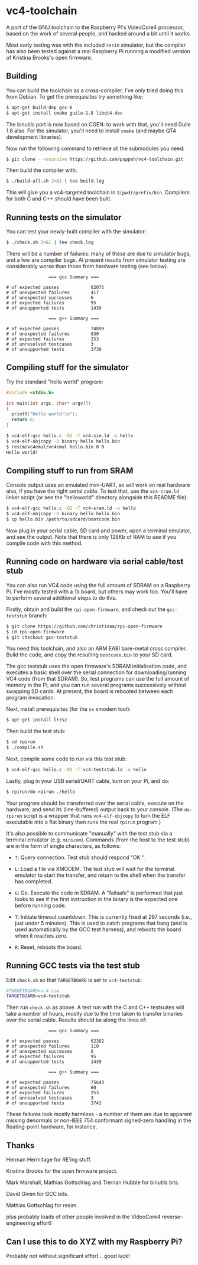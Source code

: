 # vc4-toolchain
A port of the GNU toolchain to the Raspberry Pi's VideoCore4 processor, based on the work of several people, and hacked around a bit until it works.

Most early testing was with the included `resim` simulator, but the compiler has also been tested against a real Raspberry Pi running a modified version of Kristina Brooks's open firmware.

Building
--------

You can build the toolchain as a cross-compiler. I've only tried doing this from Debian. To get the prerequisites try something like:

```bash
$ apt-get build-dep gcc-6
$ apt-get install cmake guile-1.8 libqt4-dev
```

The binutils port is now based on CGEN: to work with that, you'll need Guile 1.8 also. For the simulator, you'll need to install `cmake` (and maybe QT4 development libraries).

Now run the following command to retrieve all the submodules you need:

```bash
$ git clone --recursive https://github.com/puppeh/vc4-toolchain.git
```

Then build the compiler with:

```bash
$ ./build-all.sh 2>&1 | tee build.log
```

This will give you a vc4-targeted toolchain in `$(pwd)/prefix/bin`. Compilers for both C and C++ should have been built.

Running tests on the simulator
------------------------------

You can test your newly-built compiler with the simulator:

```bash
$ ./check.sh 2>&1 | tee check.log
```

There will be a number of failures: many of these are due to simulator bugs, and a few are compiler bugs. At present results from simulator testing are considerably worse than those from hardware testing (see below).

```
                === gcc Summary ===

# of expected passes            62075
# of unexpected failures        417
# of unexpected successes       6
# of expected failures          95
# of unsupported tests          1439

                === g++ Summary ===

# of expected passes            74899
# of unexpected failures        830
# of expected failures          253
# of unresolved testcases       3
# of unsupported tests          3730
```


Compiling stuff for the simulator
---------------------------------

Try the standard "hello world" program:

```c
#include <stdio.h>

int main(int argc, char* argv[])
{
  printf("Hello world!\n");
  return 0;
}
```

```bash
$ vc4-elf-gcc hello.c -O2 -T vc4-sim.ld -o hello
$ vc4-elf-objcopy -O binary hello hello.bin
$ resim/vc4emul/vc4emul hello.bin 0 0
Hello world!
```

Compiling stuff to run from SRAM
--------------------------------

Console output uses an emulated mini-UART, so will work on real
hardware also, if you have the right serial cable. To test that, use the
`vc4-sram.ld` linker script (or see the "helloworld" directory alongside
this README file):

```bash
$ vc4-elf-gcc hello.c -O2 -T vc4-sram.ld -o hello
$ vc4-elf-objcopy -O binary hello hello.bin
$ cp hello.bin /path/to/sdcard/bootcode.bin
```

Now plug in your serial cable, SD card and power, open a terminal emulator, and see the output. Note that there is only 128Kb of RAM to use if you compile code with this method.

Running code on hardware via serial cable/test stub
---------------------------------------------------

You can also run VC4 code using the full amount of SDRAM on a Raspberry Pi. I've mostly tested with a 1b board, but others may work too. You'll have to perform several additional steps to do this.

Firstly, obtain and build the `rpi-open-firmware`, and check out the `gcc-teststub` branch:

```bash
$ git clone https://github.com/christinaa/rpi-open-firmware
$ cd rpi-open-firmware
$ git checkout gcc-teststub
```

You need this toolchain, and also an ARM EABI bare-metal cross compiler. Build the code, and copy the resulting `bootcode.bin` to your SD card.

The gcc teststub uses the open firmware's SDRAM initialisation code, and executes a basic shell over the serial connection for downloading/running VC4 code (from that SDRAM). So, test programs can use the full amount of memory in the Pi, and you can run several programs successively without swapping SD cards. At present, the board is rebooted between each program invocation.

Next, install prerequisites (for the `sx` xmodem tool):

```bash
$ apt-get install lrzsz
```

Then build the test stub:

```bash
$ cd rpirun
$ ./compile.sh
```

Next, compile some code to run via this test stub:

```bash
$ vc4-elf-gcc hello.c -O2 -T vc4-teststub.ld -o hello
```

Lastly, plug in your USB serial/UART cable, turn on your Pi, and do:

```bash
$ rpirun/do-rpirun ./hello
```

Your program should be transferred over the serial cable, execute on the hardware, and send its (line-buffered) output back to your console. (The `do-rpirun` script is a wrapper that runs `vc4-elf-objcopy` to turn the ELF executable into a flat binary then runs the real `rpirun` program.)

It's also possible to communicate "manually" with the test stub via a terminal emulator (e.g. `minicom`). Commands (from the host to the test stub) are in the form of single characters, as follows:

 * `?`: Query connection. Test stub should respond "OK.".
 
 * `L`: Load a file via XMODEM. The test stub will wait for the terminal emulator to start the transfer, and return to the shell when the transfer has completed.
 
 * `G`: Go. Execute the code in SDRAM. A "failsafe" is performed that just looks to see if the first instruction in the binary is the expected one before running code.
 
 * `T`: Initiate timeout countdown. This is currently fixed at 297 seconds (i.e., just under 5 minutes). This is used to catch programs that hang (and is used automatically by the GCC test harness), and reboots the board when it reaches zero.
 
 * `R`: Reset, reboots the board.

Running GCC tests via the test stub
-----------------------------------

Edit `check.sh` so that `TARGETBOARD` is set to `vc4-teststub`:

```bash
#TARGETBOARD=vc4-sim
TARGETBOARD=vc4-teststub
```

Then run `check.sh` as above. A test run with the C and C++ testsuites will take a number of hours, mostly due to the time taken to transfer binaries over the serial cable. Results should be along the lines of:

```
                === gcc Summary ===

# of expected passes            62382
# of unexpected failures        110
# of unexpected successes       6
# of expected failures          95
# of unsupported tests          1439

                === g++ Summary ===

# of expected passes            75643
# of unexpected failures        60
# of expected failures          253
# of unresolved testcases       3
# of unsupported tests          3743

```

These failures look mostly harmless - a number of them are due to apparent missing denormals or non-IEEE 754 conformant signed-zero handling in the floating-point hardware, for instance.

Thanks
------

Herman Hermitage for RE'ing stuff.

Kristina Brooks for the open firmware project.

Mark Marshall, Mathias Gottschlag and Tiernan Hubble for binutils bits.

David Given for GCC bits.

Mathias Gottschlag for resim.

plus probably loads of other people involved in the VideoCore4 reverse-engineering effort!

Can I use this to do XYZ with my Raspberry Pi?
----------------------------------------------

Probably not without significant effort... good luck!
